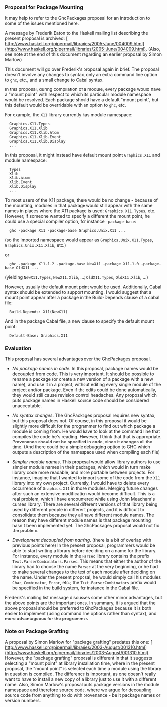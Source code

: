 ### Proposal for Package Mounting



It may help to refer to the GhcPackages proposal for an introduction to some of the issues mentioned here.



A message by Frederik Eaton to the Haskell mailing list describing the present proposal is archived: [
http://www.haskell.org/pipermail/libraries/2005-June/004009.html](http://www.haskell.org/pipermail/libraries/2005-June/004009.html). (Also, see note at the end of this document regarding an earlier proposal by Simon Marlow)



This document will go over Frederik's proposal again in brief. The proposal doesn't involve any changes to syntax, only an extra command line option to `ghc`, etc., and a small change to Cabal syntax.



In this proposal, during compilation of a module, every package would have a "mount point" with respect to which its particular module namespace would be resolved. Each package should have a default "mount point", but this default would be overridable with an option to `ghc`, etc.



For example, the `X11` library currently has module namespace:


```wiki
  Graphics.X11.Types
  Graphics.X11.Xlib
  Graphics.X11.Xlib.Atom
  Graphics.X11.Xlib.Event
  Graphics.X11.Xlib.Display
  ...
```


In this proposal, it might instead have default mount point `Graphics.X11` and module namespace:


```wiki
  Types
  Xlib
  Xlib.Atom
  Xlib.Event
  Xlib.Display
  ...
```


To most users of the X11 package, there would be no change - because of the mounting, modules in that package would still appear with the same names in places where the X11 package is used: `Graphics.X11.Types`, etc. However, if someone wanted to specify a different the mount point, he could use a special compiler option, for instance `-package-base`:


```wiki
  ghc -package X11 -package-base Graphics.Unix.X11 ...
```


(so the imported namespace would appear as `Graphics.Unix.X11.Types`, `Graphics.Unix.X11.Xlib`, etc.)



or


```wiki
  ghc -package X11-1.2 -package-base NewX11 -package X11-1.0 -package-base OldX11 ...
```


(yielding `NewX11.Types`, `NewX11.Xlib`, ...; `OldX11.Types`, `OldX11.Xlib`, ...)



However, usually the default mount point would be used. Additionally, Cabal syntax should be extended to support mounting. I would suggest that a mount point appear after a package in the Build-Depends clause of a cabal file:


```wiki
  Build-Depends: X11(NewX11)
```


And in the package Cabal file, a new clause to specify the default mount point:


```wiki
  Default-Base: Graphics.X11
```

### Evaluation



This proposal has several advantages over the GhcPackages proposal.


- *No package names in code*. In this proposal, package names would be decoupled from code. This is very important. It should be possible to rename a package (or create a new version of a package with a new name), and use it in a project, without editing every single module of the project and/or package. Even if the edits could be done automatically, they would still cause revision control headaches. Any proposal which puts package names in Haskell source code should be considered unacceptable.

- *No syntax changes*. The GhcPackages proposal requires new syntax, but this proposal does not. Of course, in this proposal it would be slightly more difficult for the programmer to find out which package a module is coming from. He would have to look at the command line that compiles the code he's reading. However, I think that that is appropriate. Provenance should not be specified in code, since it changes all the time. (And there could be a simple debugging option to GHC which outputs a description of the namespace used when compiling each file)

- *Simpler module names*. This proposal would allow library authors to use simpler module names in their packages, which would in turn make library code more readable, and more portable between projects. For instance, imagine that I wanted to import some of the code from the `X11` library into my own project. Currently, I would have to delete every occurrence of `Graphics.X11` in those modules. Merging future changes after such an extensive modification would become difficult. This is a real problem, which I have encountered while using John Meacham's curses library. There are several different versions of that library being used by different people in different projects, and it is difficult to consolidate them because they all have different module names. The reason they have different module names is that package mounting hasn't been implemented yet. The GhcPackages proposal would not fix the problem.

- *Development decoupled from naming*. (there is a bit of overlap with previous points here) In the present proposal, programmers would be able to start writing a library before deciding on a name for the library. For instance, every module in the `Parsec` library contains the prefix `Text.ParserCombinators.Parsec`. This means that either the author of the library had to choose the name `Parsec` at the very beginning, or he had to make several changes to the text of each module after deciding on the name. Under the present proposal, he would simply call his modules `Char`, `Combinator`, `Error`, etc.; the `Text.ParserCombinators` prefix would be specified in the build system, for instance in the Cabal file.


Frederik's mailing list message discusses some other minor advantages, but the above points are the important ones. In summary, it is argued that the above proposal should be preferred to GhcPackages because it is both easier to implement (using command line options rather than syntax), and more advantageous for the programmer.


### Note on Package Grafting



A proposal by Simon Marlow for "package grafting" predates this one: [
http://www.haskell.org/pipermail/libraries/2003-August/001310.html](http://www.haskell.org/pipermail/libraries/2003-August/001310.html). However, the "package grafting" proposal is different in that it suggests selecting a "mount point" at library installation time, where in the present proposal, the "mount point" is selected each time a module using the library in question is compiled. The difference is important, as one doesn't really want to have to install a new copy of a library just to use it with a different name. Also, Simon Marlow's proposal puts package versions in the module namespace and therefore source code, where we argue for decoupling source code from anything to do with provenance - be it package names or version numbers.


